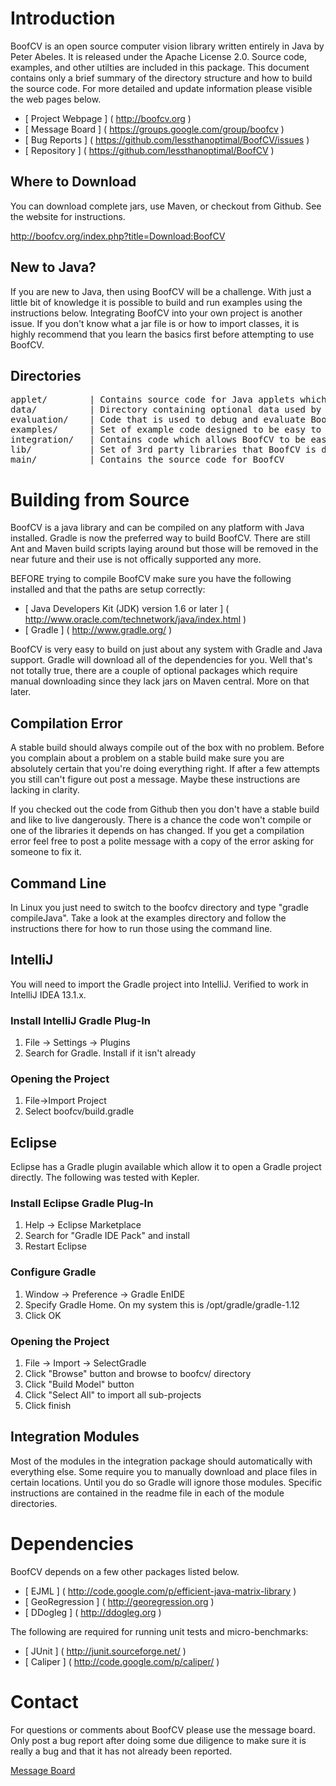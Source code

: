 
Introduction
====================================

BoofCV is an open source computer vision library written entirely in Java by Peter Abeles.  It is released under the Apache License 2.0.  Source code, examples, and other utilties are included in this package.  This document contains only a brief summary of the directory structure and how to build the source code.  For more detailed and update information please visible the web pages below.

- [ Project Webpage ] ( http://boofcv.org                                  )
- [ Message Board   ] ( https://groups.google.com/group/boofcv             )
- [ Bug Reports     ] ( https://github.com/lessthanoptimal/BoofCV/issues   )
- [ Repository      ] ( https://github.com/lessthanoptimal/BoofCV          )

## Where to Download

You can download complete jars, use Maven, or checkout from Github.  See the website for instructions.

http://boofcv.org/index.php?title=Download:BoofCV

## New to Java?

If you are new to Java, then using BoofCV will be a challenge.  With just a little bit of knowledge it is possible to build and run examples using the instructions below.  Integrating BoofCV into your own project is another issue.  If you don't know what a jar file is or how to import classes, it is highly recommend that you learn the basics first before attempting to use BoofCV.

## Directories

<pre>
applet/        | Contains source code for Java applets which demonstrate BoofCV's capabilities.
data/          | Directory containing optional data used by applets and examples.
evaluation/    | Code that is used to debug and evaluate BoofCV's performance.
examples/      | Set of example code designed to be easy to read and understand.
integration/   | Contains code which allows BoofCV to be easily integrated with 3rd party libraries.  Primary for video input/output.
lib/           | Set of 3rd party libraries that BoofCV is dependent on.
main/          | Contains the source code for BoofCV
</pre>

Building from Source
====================================

BoofCV is a java library and can be compiled on any platform with Java installed. Gradle is now the preferred way to build BoofCV.  There are still Ant and Maven build scripts laying around but those will be removed in the near future and their use is not offically supported any more.

BEFORE trying to compile BoofCV make sure you have the following installed and that the paths are setup correctly:

- [ Java Developers Kit (JDK) version 1.6 or later    ]
  ( http://www.oracle.com/technetwork/java/index.html )
- [ Gradle                                            ]
  ( http://www.gradle.org/                            )

BoofCV is very easy to build on just about any system with Gradle and Java support.  Gradle will download all of the 
dependencies for you.  Well that's not totally true, there are a couple of optional packages which require manual 
downloading since they lack jars on Maven central. More on that later.

## Compilation Error

A stable build should always compile out of the box with no problem.  Before you complain about a 
problem on a stable build make sure you are absolutely certain that you're doing everything right.  If after a few 
attempts you still can't figure out post a message.  Maybe these instructions are lacking in clarity.

If you checked out the code from Github then you don't have a stable build and like to live dangerously.  There is a 
chance the code won't compile or one of the libraries it depends on has changed.  If you get a compilation error feel 
free to post a polite message with a copy of the error asking for someone to fix it.

## Command Line

In Linux you just need to switch to the boofcv directory and type "gradle compileJava".  Take a look at the examples 
directory and follow the instructions there for how to run those using the command line.

## IntelliJ

You will need to import the Gradle project into IntelliJ.  Verified to work in IntelliJ IDEA 13.1.x.

### Install IntelliJ Gradle Plug-In
1. File -> Settings -> Plugins
2. Search for Gradle. Install if it isn't already

### Opening the Project
1. File->Import Project
2. Select boofcv/build.gradle

## Eclipse

Eclipse has a Gradle plugin available which allow it to open a Gradle project directly.  The following was
 tested with Kepler.

### Install Eclipse Gradle Plug-In
1. Help -> Eclipse Marketplace
2. Search for "Gradle IDE Pack" and install
3. Restart Eclipse

### Configure Gradle
1. Window -> Preference -> Gradle EnIDE
2. Specify Gradle Home.  On my system this is /opt/gradle/gradle-1.12
3. Click OK

### Opening the Project
1. File -> Import -> SelectGradle
2. Click "Browse" button and browse to boofcv/ directory
3. Click "Build Model" button
4. Click "Select All" to import all sub-projects 
5. Click finish

## Integration Modules

Most of the modules in the integration package should automatically with everything else.  Some require you to 
manually download and place files in certain locations.  Until you do so Gradle will ignore those modules.
Specific instructions are contained in the readme file in each of the module directories.

Dependencies
====================================

BoofCV depends on a few other packages listed below.

- [ EJML          ]  ( http://code.google.com/p/efficient-java-matrix-library )
- [ GeoRegression ]  ( http://georegression.org                               )
- [ DDogleg       ]  ( http://ddogleg.org                                     )

The following are required for running unit tests and micro-benchmarks:

- [ JUnit   ]       ( http://junit.sourceforge.net/                           )
- [ Caliper ]       ( http://code.google.com/p/caliper/                       )

Contact
====================================

For questions or comments about BoofCV please use the message board.  Only post a bug report after doing some due
diligence to make sure it is really a bug and that it has not already been reported.

[Message Board](http://groups.google.com/group/boofcv)